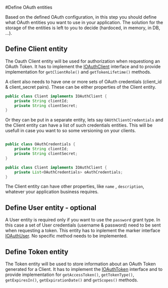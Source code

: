 #Define OAuth entities

Based on the defined OAuth configuration, in this step you should define what OAuth entities you want to use in your application. The solution for the storage of the entities is left to you to decide (hardoced, in memory, in DB, ...). 


## Define Client entity

The Oauth Client entity will be used for authorization when requestiong an OAuth Token. It has to implement the [IOAuthClient][IOAuthClient] interface and to provide implementation for `getClientRole()` and `getTokenLifetime()` methods.

A client also needs to have one or more sets of OAuth credentials (client_id & client_secret pairs). These can be either properties of the Client entity.

```java
public class Client implements IOAuthClient {
	private String clientId;
	private String clientSecret;
}	
```

Or they can be put in a separate entity, lets say `OAUthClientCredentials` and the Client entity can have a list of such credentials entities. This will be usefull in case you want to so some versioning on your clients.

```java

public class OAuthCredentials {
	private String clientId;
	private String clientSecret;
}

public class Client implements IOAuthClient {
	private List<OAuthCredentials> oAuthCredentials;
}
```

The Client entity can have other properties, like `name` , `description`, whatever your application business requires.

## Define User entity - optional

A User entity is required only if you want to use the `password` grant type. In this case a set of User credentials (username & password) need to be sent when requesting a token. This entity has to inplement the marker interface [IOAuthUser][IOAuthUser]. No specific method needs to be implemented.

## Define Token entity

The Token entity will be used to store information about an OAuth Token generated for a Client. It has to implement the [IOAuthToken][IOAuthToken] interface and to provide implementation for `getAccessToken()`, `getTokenType()`, `getExpiresIn()`, `getExpirationDate()` and `getScopes()` methods.  



[IOAuthClient]: src/main/java/com/forbesdigital/jee/oauth/model/IOAuthClient.java
[IOAuthUser]: src/main/java/com/forbesdigital/jee/oauth/model/IOAuthUser.java
[IOAuthToken]: src/main/java/com/forbesdigital/jee/oauth/model/IOAuthToken.java